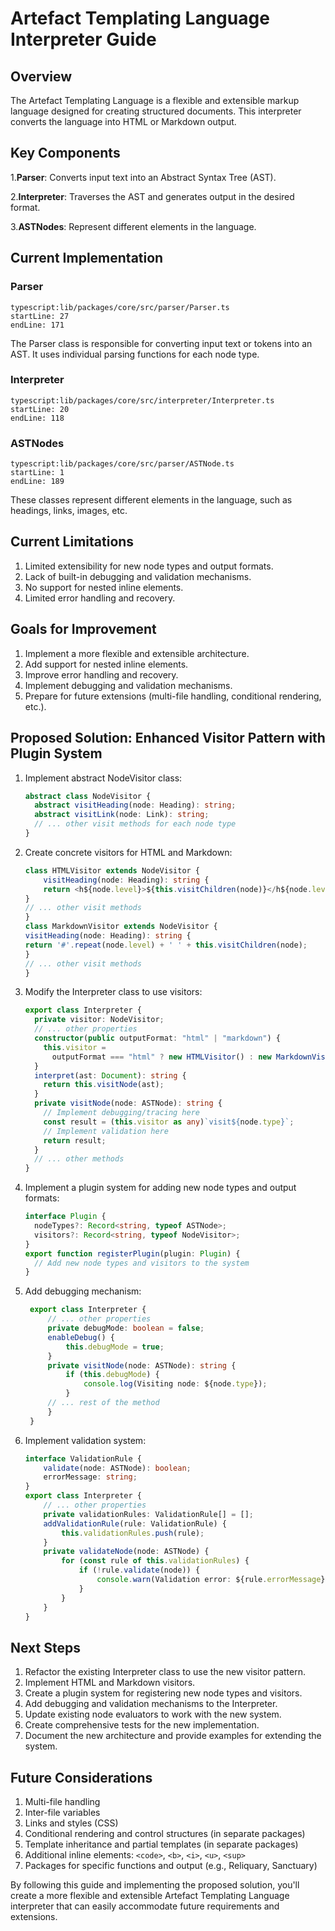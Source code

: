 # Artefact Templating Language Interpreter Guide

## Overview

The Artefact Templating Language is a flexible and extensible markup language designed for creating structured documents. This interpreter converts the language into HTML or Markdown output.

## Key Components

1.**Parser**: Converts input text into an Abstract Syntax Tree (AST).

2.**Interpreter**: Traverses the AST and generates output in the desired format.

3.**ASTNodes**: Represent different elements in the language.

## Current Implementation

### Parser

```
typescript:lib/packages/core/src/parser/Parser.ts
startLine: 27
endLine: 171
```

The Parser class is responsible for converting input text or tokens into an AST. It uses individual parsing functions for each node type.

### Interpreter

```
typescript:lib/packages/core/src/interpreter/Interpreter.ts
startLine: 20
endLine: 118
```

### ASTNodes

```
typescript:lib/packages/core/src/parser/ASTNode.ts
startLine: 1
endLine: 189
```

These classes represent different elements in the language, such as headings, links, images, etc.

## Current Limitations

1. Limited extensibility for new node types and output formats.
2. Lack of built-in debugging and validation mechanisms.
3. No support for nested inline elements.
4. Limited error handling and recovery.

## Goals for Improvement

1. Implement a more flexible and extensible architecture.
2. Add support for nested inline elements.
3. Improve error handling and recovery.
4. Implement debugging and validation mechanisms.
5. Prepare for future extensions (multi-file handling, conditional rendering, etc.).

## Proposed Solution: Enhanced Visitor Pattern with Plugin System

1. Implement abstract NodeVisitor class:
   ```typescript
   abstract class NodeVisitor {
     abstract visitHeading(node: Heading): string;
     abstract visitLink(node: Link): string;
     // ... other visit methods for each node type
   }
   ```
2. Create concrete visitors for HTML and Markdown:
   ```typescript
   class HTMLVisitor extends NodeVisitor {
       visitHeading(node: Heading): string {
       return <h${node.level}>${this.visitChildren(node)}</h${node.level}>;
   }
   // ... other visit methods
   }
   class MarkdownVisitor extends NodeVisitor {
   visitHeading(node: Heading): string {
   return '#'.repeat(node.level) + ' ' + this.visitChildren(node);
   }
   // ... other visit methods
   }
   ```
3. Modify the Interpreter class to use visitors:
   ```typescript
   export class Interpreter {
     private visitor: NodeVisitor;
     // ... other properties
     constructor(public outputFormat: "html" | "markdown") {
       this.visitor =
         outputFormat === "html" ? new HTMLVisitor() : new MarkdownVisitor();
     }
     interpret(ast: Document): string {
       return this.visitNode(ast);
     }
     private visitNode(node: ASTNode): string {
       // Implement debugging/tracing here
       const result = (this.visitor as any)`visit${node.type}`;
       // Implement validation here
       return result;
     }
     // ... other methods
   }
   ```
4. Implement a plugin system for adding new node types and output formats:
   ```typescript
   interface Plugin {
     nodeTypes?: Record<string, typeof ASTNode>;
     visitors?: Record<string, typeof NodeVisitor>;
   }
   export function registerPlugin(plugin: Plugin) {
     // Add new node types and visitors to the system
   }
   ```
5. Add debugging mechanism:
   ```typescript
    export class Interpreter {
        // ... other properties
        private debugMode: boolean = false;
        enableDebug() {
            this.debugMode = true;
        }
        private visitNode(node: ASTNode): string {
            if (this.debugMode) {
                console.log(Visiting node: ${node.type});
            }
        // ... rest of the method
        }
    }
   ```
6. Implement validation system:
    ```typescript
    interface ValidationRule {
        validate(node: ASTNode): boolean;
        errorMessage: string;
    }
    export class Interpreter {
        // ... other properties
        private validationRules: ValidationRule[] = [];
        addValidationRule(rule: ValidationRule) {
            this.validationRules.push(rule);
        }
        private validateNode(node: ASTNode) {
            for (const rule of this.validationRules) {
                if (!rule.validate(node)) {
                    console.warn(Validation error: ${rule.errorMessage});
                }
            }
        }
    }
    ```

## Next Steps

1. Refactor the existing Interpreter class to use the new visitor pattern.
2. Implement HTML and Markdown visitors.
3. Create a plugin system for registering new node types and visitors.
4. Add debugging and validation mechanisms to the Interpreter.
5. Update existing node evaluators to work with the new system.
6. Create comprehensive tests for the new implementation.
7. Document the new architecture and provide examples for extending the system.

## Future Considerations

1. Multi-file handling
2. Inter-file variables
3. Links and styles (CSS)
4. Conditional rendering and control structures (in separate packages)
5. Template inheritance and partial templates (in separate packages)
6. Additional inline elements: `<code>`, `<b>`, `<i>`, `<u>`, `<sup>`
7. Packages for specific functions and output (e.g., Reliquary, Sanctuary)

By following this guide and implementing the proposed solution, you'll create a more flexible and extensible Artefact Templating Language interpreter that can easily accommodate future requirements and extensions.
